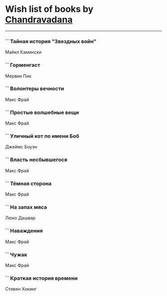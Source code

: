 # Wish list of books by [Chandravadana](https://plus.google.com/105866022348292919948)
---

### `` Тайная история "Звездных войн"
Майкл Камински

### `` Горменгаст
Мервин Пик

### `` Волонтеры вечности
Макс Фрай

### `` Простые волшебные вещи
Макс Фрай

### `` Уличный кот по имени Боб
Джеймс Боуэн

### `` Власть несбывшегося
Макс Фрай

### `` Тёмная сторона
Макс Фрай

### `` На запах мяса
Люко Дашвар

### `` Наваждения
Макс Фрай

### `` Чужак
Макс Фрай

### `` Краткая история времени
Стивен Хокинг

